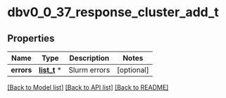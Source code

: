 # dbv0_0_37_response_cluster_add_t

## Properties
Name | Type | Description | Notes
------------ | ------------- | ------------- | -------------
**errors** | [**list_t**](dbv0_0_37_error.md) \* | Slurm errors | [optional] 

[[Back to Model list]](../README.md#documentation-for-models) [[Back to API list]](../README.md#documentation-for-api-endpoints) [[Back to README]](../README.md)


